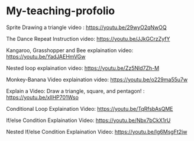# My-teaching-profolio
Sprite Drawing a triangle video : https://youtu.be/29wyO2qNwOQ

The Dance Repeat Instruction video: https://youtu.be/JJkGCrzZyfY

Kangaroo, Grasshopper and Bee explaination video: https://youtu.be/YadJAEHmVGw

Nested loop explaination video: https://youtu.be/Zz5Nld7Zh-M

Monkey-Banana Video explaination video: https://youtu.be/o229ma55u7w

Explain a Video: Draw a triangle, square, and pentagon! : https://youtu.be/xllHP701Wso

Conditional Loop Explaination Video: https://youtu.be/TqRfsbAsQME

If/else Condition Explaination Video: https://youtu.be/Nbx7bCkX1rU

Nested If/else Condition Explaination Video: https://youtu.be/lg6MsgFt2jw
